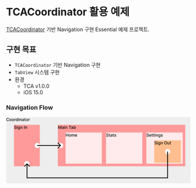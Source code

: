 # TCACoordinator 활용 예제

[TCACoordinator](https://github.com/johnpatrickmorgan/TCACoordinators) 기반 Navigation 구현 Essential 예제 프로젝트.

## 구현 목표

- `TCACoordinator` 기반 Navigation 구현
- `TabView` 시스템 구현
- 환경
  - TCA v1.0.0
  - iOS 15.0

### Navigation Flow

![Nagigation Flow](Navigation-flow.png)